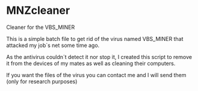 # MNZcleaner
Cleaner for the VBS_MINER

This is a simple batch file to get rid of the virus named VBS_MINER that attacked my job´s net some time ago.

As the antivirus couldn´t detect it nor stop it, I created this script to remove it from the devices of my mates as well as cleaning their computers.

If you want the files of the virus you can contact me and I will send them (only for research purposes)

